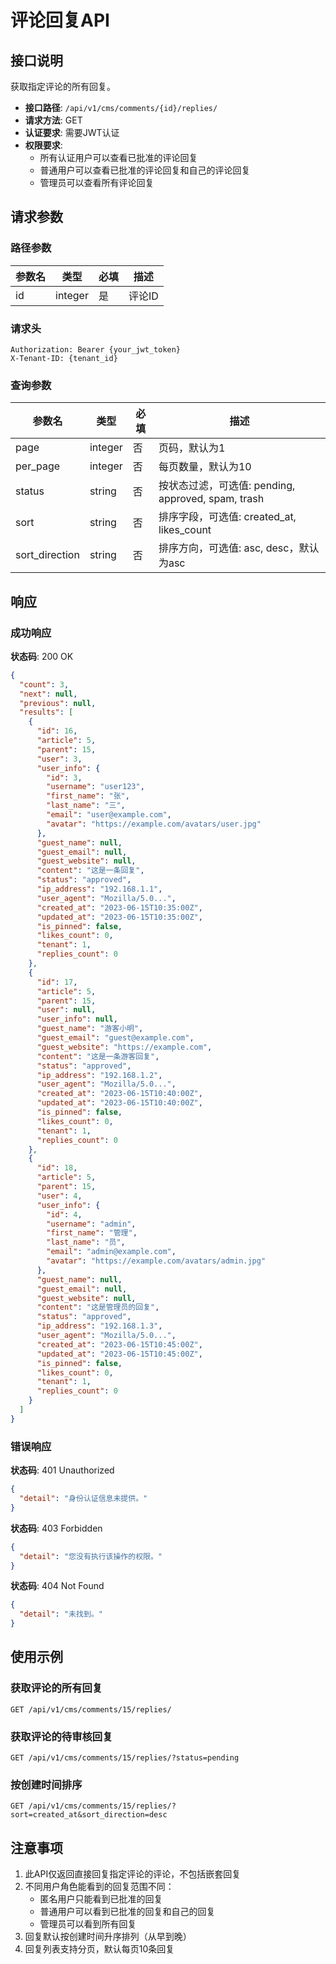 # 评论回复API

## 接口说明

获取指定评论的所有回复。

- **接口路径**: `/api/v1/cms/comments/{id}/replies/`
- **请求方法**: GET
- **认证要求**: 需要JWT认证
- **权限要求**: 
  - 所有认证用户可以查看已批准的评论回复
  - 普通用户可以查看已批准的评论回复和自己的评论回复
  - 管理员可以查看所有评论回复

## 请求参数

### 路径参数

| 参数名 | 类型    | 必填 | 描述    |
|--------|---------|------|---------|
| id     | integer | 是   | 评论ID  |

### 请求头

```
Authorization: Bearer {your_jwt_token}
X-Tenant-ID: {tenant_id}
```

### 查询参数

| 参数名         | 类型    | 必填 | 描述                                               |
|----------------|---------|------|---------------------------------------------------|
| page           | integer | 否   | 页码，默认为1                                      |
| per_page       | integer | 否   | 每页数量，默认为10                                 |
| status         | string  | 否   | 按状态过滤，可选值: pending, approved, spam, trash |
| sort           | string  | 否   | 排序字段，可选值: created_at, likes_count          |
| sort_direction | string  | 否   | 排序方向，可选值: asc, desc，默认为asc             |

## 响应

### 成功响应

**状态码**: 200 OK

```json
{
  "count": 3,
  "next": null,
  "previous": null,
  "results": [
    {
      "id": 16,
      "article": 5,
      "parent": 15,
      "user": 3,
      "user_info": {
        "id": 3,
        "username": "user123",
        "first_name": "张",
        "last_name": "三",
        "email": "user@example.com",
        "avatar": "https://example.com/avatars/user.jpg"
      },
      "guest_name": null,
      "guest_email": null,
      "guest_website": null,
      "content": "这是一条回复",
      "status": "approved",
      "ip_address": "192.168.1.1",
      "user_agent": "Mozilla/5.0...",
      "created_at": "2023-06-15T10:35:00Z",
      "updated_at": "2023-06-15T10:35:00Z",
      "is_pinned": false,
      "likes_count": 0,
      "tenant": 1,
      "replies_count": 0
    },
    {
      "id": 17,
      "article": 5,
      "parent": 15,
      "user": null,
      "user_info": null,
      "guest_name": "游客小明",
      "guest_email": "guest@example.com",
      "guest_website": "https://example.com",
      "content": "这是一条游客回复",
      "status": "approved",
      "ip_address": "192.168.1.2",
      "user_agent": "Mozilla/5.0...",
      "created_at": "2023-06-15T10:40:00Z",
      "updated_at": "2023-06-15T10:40:00Z",
      "is_pinned": false,
      "likes_count": 0,
      "tenant": 1,
      "replies_count": 0
    },
    {
      "id": 18,
      "article": 5,
      "parent": 15,
      "user": 4,
      "user_info": {
        "id": 4,
        "username": "admin",
        "first_name": "管理",
        "last_name": "员",
        "email": "admin@example.com",
        "avatar": "https://example.com/avatars/admin.jpg"
      },
      "guest_name": null,
      "guest_email": null,
      "guest_website": null,
      "content": "这是管理员的回复",
      "status": "approved",
      "ip_address": "192.168.1.3",
      "user_agent": "Mozilla/5.0...",
      "created_at": "2023-06-15T10:45:00Z",
      "updated_at": "2023-06-15T10:45:00Z",
      "is_pinned": false,
      "likes_count": 0,
      "tenant": 1,
      "replies_count": 0
    }
  ]
}
```

### 错误响应

**状态码**: 401 Unauthorized

```json
{
  "detail": "身份认证信息未提供。"
}
```

**状态码**: 403 Forbidden

```json
{
  "detail": "您没有执行该操作的权限。"
}
```

**状态码**: 404 Not Found

```json
{
  "detail": "未找到。"
}
```

## 使用示例

### 获取评论的所有回复

```
GET /api/v1/cms/comments/15/replies/
```

### 获取评论的待审核回复

```
GET /api/v1/cms/comments/15/replies/?status=pending
```

### 按创建时间排序

```
GET /api/v1/cms/comments/15/replies/?sort=created_at&sort_direction=desc
```

## 注意事项

1. 此API仅返回直接回复指定评论的评论，不包括嵌套回复
2. 不同用户角色能看到的回复范围不同：
   - 匿名用户只能看到已批准的回复
   - 普通用户可以看到已批准的回复和自己的回复
   - 管理员可以看到所有回复
3. 回复默认按创建时间升序排列（从早到晚）
4. 回复列表支持分页，默认每页10条回复 